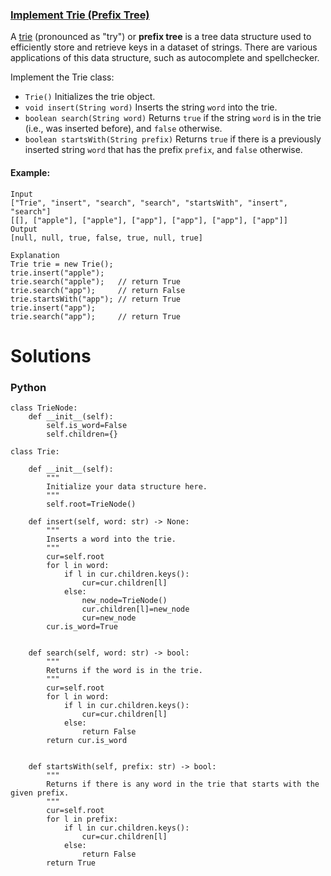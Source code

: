 ### [Implement Trie (Prefix Tree)](https://leetcode.com/problems/implement-trie-prefix-tree/) <br>

A [trie](https://en.wikipedia.org/wiki/Trie) (pronounced as "try") or **prefix tree** is a tree data structure used to efficiently store and retrieve keys in a dataset of strings. There are various applications of this data structure, such as autocomplete and spellchecker.

Implement the Trie class:

 - `Trie()` Initializes the trie object.
 - `void insert(String word)` Inserts the string `word` into the trie.
 - `boolean search(String word)` Returns `true` if the string `word` is in the trie (i.e., was inserted before), and `false` otherwise.
 - `boolean startsWith(String prefix)` Returns `true` if there is a previously inserted string `word` that has the prefix `prefix`, and `false` otherwise.



#### Example:

```
Input
["Trie", "insert", "search", "search", "startsWith", "insert", "search"]
[[], ["apple"], ["apple"], ["app"], ["app"], ["app"], ["app"]]
Output
[null, null, true, false, true, null, true]

Explanation
Trie trie = new Trie();
trie.insert("apple");
trie.search("apple");   // return True
trie.search("app");     // return False
trie.startsWith("app"); // return True
trie.insert("app");
trie.search("app");     // return True

```


# Solutions

### Python
```
class TrieNode:
    def __init__(self):
        self.is_word=False
        self.children={}

class Trie:

    def __init__(self):
        """
        Initialize your data structure here.
        """
        self.root=TrieNode()

    def insert(self, word: str) -> None:
        """
        Inserts a word into the trie.
        """
        cur=self.root
        for l in word:
            if l in cur.children.keys():
                cur=cur.children[l]
            else:
                new_node=TrieNode()
                cur.children[l]=new_node
                cur=new_node
        cur.is_word=True
                

    def search(self, word: str) -> bool:
        """
        Returns if the word is in the trie.
        """
        cur=self.root
        for l in word:
            if l in cur.children.keys():
                cur=cur.children[l]
            else:
                return False
        return cur.is_word
    

    def startsWith(self, prefix: str) -> bool:
        """
        Returns if there is any word in the trie that starts with the given prefix.
        """
        cur=self.root
        for l in prefix:
            if l in cur.children.keys():
                cur=cur.children[l]
            else:
                return False
        return True

```
